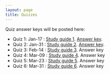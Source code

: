 ```yaml
---
layout: page
title: Quizzes
---
```


Quiz answer keys will be posted here:

* Quiz 1: Jan-17 : [Study guide 1](/study_guides/Biol_415_Quiz1_study_outline.pdf). [Answer key](/study_guides/quiz_1_key.pdf).
* Quiz 2: Jan-31 : [Study guide 2](/study_guides/Biol415_Quiz2_study_outline.pdf). [Answer key](/study_guides/quiz_2_key.pdf).
* Quiz 3: Feb-14 : [Study guide 3](). Answer key
* Quiz 4: Mar-09 : [Study guide 4](). Answer key
* Quiz 5: Mar-23 : [Study guide 5](). Answer key
* Quiz 6: Mar-31 : [Study guide 6](). Answer key
